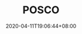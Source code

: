 ---
title: "POSCO"
date: 2020-04-11T19:06:44+08:00
partner_type: Others
project_specific_cofinancing: "$20 million"
trust_funds_contribution:
partner_logo:
draft: false
---